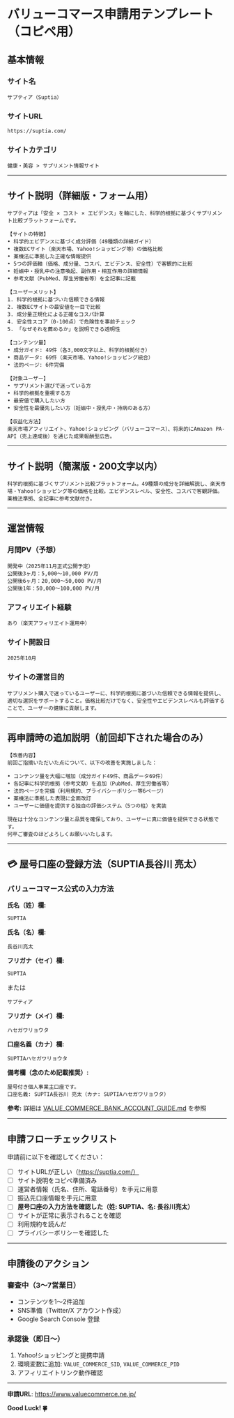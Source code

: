 # バリューコマース申請用テンプレート（コピペ用）

## 基本情報

### サイト名

```
サプティア（Suptia）
```

### サイトURL

```
https://suptia.com/
```

### サイトカテゴリ

```
健康・美容 > サプリメント情報サイト
```

---

## サイト説明（詳細版・フォーム用）

```
サプティアは「安全 × コスト × エビデンス」を軸にした、科学的根拠に基づくサプリメント比較プラットフォームです。

【サイトの特徴】
• 科学的エビデンスに基づく成分評価（49種類の詳細ガイド）
• 複数ECサイト（楽天市場、Yahoo!ショッピング等）の価格比較
• 薬機法に準拠した正確な情報提供
• 5つの評価軸（価格、成分量、コスパ、エビデンス、安全性）で客観的に比較
• 妊娠中・授乳中の注意喚起、副作用・相互作用の詳細情報
• 参考文献（PubMed、厚生労働省等）を全記事に記載

【ユーザーメリット】
1. 科学的根拠に基づいた信頼できる情報
2. 複数ECサイトの最安値を一目で比較
3. 成分量正規化による正確なコスパ計算
4. 安全性スコア（0-100点）で危険性を事前チェック
5. 「なぜそれを薦めるか」を説明できる透明性

【コンテンツ量】
• 成分ガイド: 49件（各3,000文字以上、科学的根拠付き）
• 商品データ: 69件（楽天市場、Yahoo!ショッピング統合）
• 法的ページ: 6件完備

【対象ユーザー】
• サプリメント選びで迷っている方
• 科学的根拠を重視する方
• 最安値で購入したい方
• 安全性を最優先したい方（妊娠中・授乳中・持病のある方）

【収益化方法】
楽天市場アフィリエイト、Yahoo!ショッピング（バリューコマース）、将来的にAmazon PA-API（売上達成後）を通じた成果報酬型広告。
```

---

## サイト説明（簡潔版・200文字以内）

```
科学的根拠に基づくサプリメント比較プラットフォーム。49種類の成分を詳細解説し、楽天市場・Yahoo!ショッピング等の価格を比較。エビデンスレベル、安全性、コスパで客観評価。薬機法準拠、全記事に参考文献付き。
```

---

## 運営情報

### 月間PV（予想）

```
開発中（2025年11月正式公開予定）
公開後3ヶ月：5,000〜10,000 PV/月
公開後6ヶ月：20,000〜50,000 PV/月
公開後1年：50,000〜100,000 PV/月
```

### アフィリエイト経験

```
あり（楽天アフィリエイト運用中）
```

### サイト開設日

```
2025年10月
```

### サイトの運営目的

```
サプリメント購入で迷っているユーザーに、科学的根拠に基づいた信頼できる情報を提供し、適切な選択をサポートすること。価格比較だけでなく、安全性やエビデンスレベルも評価することで、ユーザーの健康に貢献します。
```

---

## 再申請時の追加説明（前回却下された場合のみ）

```
【改善内容】
前回ご指摘いただいた点について、以下の改善を実施しました：

• コンテンツ量を大幅に増加（成分ガイド49件、商品データ69件）
• 各記事に科学的根拠（参考文献）を追加（PubMed、厚生労働省等）
• 法的ページを完備（利用規約、プライバシーポリシー等6ページ）
• 薬機法に準拠した表現に全面改訂
• ユーザーに価値を提供する独自の評価システム（5つの柱）を実装

現在は十分なコンテンツ量と品質を確保しており、ユーザーに真に価値を提供できる状態です。
何卒ご審査のほどよろしくお願いいたします。
```

---

## 💳 屋号口座の登録方法（SUPTIA長谷川 亮太）

### バリューコマース公式の入力方法

**氏名（姓）欄:**

```
SUPTIA
```

**氏名（名）欄:**

```
長谷川亮太
```

**フリガナ（セイ）欄:**

```
SUPTIA
```

または

```
サプティア
```

**フリガナ（メイ）欄:**

```
ハセガワリョウタ
```

**口座名義（カナ）欄:**

```
SUPTIAハセガワリョウタ
```

**備考欄（念のため記載推奨）:**

```
屋号付き個人事業主口座です。
口座名義: SUPTIA長谷川 亮太（カナ: SUPTIAハセガワリョウタ）
```

**参考:** 詳細は [VALUE_COMMERCE_BANK_ACCOUNT_GUIDE.md](VALUE_COMMERCE_BANK_ACCOUNT_GUIDE.md) を参照

---

## 申請フローチェックリスト

申請前に以下を確認してください：

- [ ] サイトURLが正しい（https://suptia.com/）
- [ ] サイト説明をコピペ準備済み
- [ ] 運営者情報（氏名、住所、電話番号）を手元に用意
- [ ] 振込先口座情報を手元に用意
- [ ] **屋号口座の入力方法を確認した（姓: SUPTIA、名: 長谷川亮太）**
- [ ] サイトが正常に表示されることを確認
- [ ] 利用規約を読んだ
- [ ] プライバシーポリシーを確認した

---

## 申請後のアクション

### 審査中（3〜7営業日）

- コンテンツを1〜2件追加
- SNS準備（Twitter/X アカウント作成）
- Google Search Console 登録

### 承認後（即日〜）

1. Yahoo!ショッピングと提携申請
2. 環境変数に追加: `VALUE_COMMERCE_SID`, `VALUE_COMMERCE_PID`
3. アフィリエイトリンク動作確認

---

**申請URL**: https://www.valuecommerce.ne.jp/

**Good Luck! 🍀**
